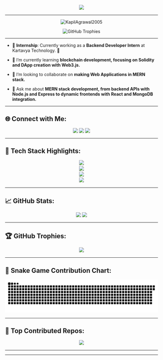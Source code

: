 <p align="center">
  <img src="https://readme-typing-svg.herokuapp.com?font=Fira+Code&size=28&pause=1000&color=0FB7FF&center=true&vCenter=true&width=1000&lines=Welcome+to+My+Dev+Universe+🚀;B.Tech+Student+%7C+Full+Stack+Developer+%7C+Lifelong+Learner" />
</p>

---

<p align="center"> <img src="https://komarev.com/ghpvc/?username=KapilAgrawal2005&label=Profile%20views&color=0e75b6&style=flat" alt="KapilAgrawal2005" /> </p>

<p align="center">
  <img src="https://github-profile-trophy.vercel.app/?username=chirag412vijayvergiya&theme=radical&column=5&margin-w=15&margin-h=15" alt="GitHub Trophies" />
</p>

---

- 🎯 **Internship**: Currently working as a **Backend Developer Intern** at Kartavya Technology. 🚀

- 🌱 I’m currently learning **blockchain development, focusing on Solidity and DApp creation with Web3.js.**

- 🤝 I’m looking to collaborate on **making Web Applications in MERN stack.**

- 💬 Ask me about **MERN stack development, from backend APIs with Node.js and Express to dynamic frontends with React and MongoDB integration.**

--- 

## 🌐 Connect with Me:

<p align="center">
  <a href="https://www.instagram.com/ig_kapil_agrawal?igsh=MW81YWppd3IyNW8weg=="><img src="https://img.shields.io/badge/Instagram-%23E4405F.svg?logo=Instagram&logoColor=white" /></a>
  <a href="http://www.linkedin.com/in/kapil-agrawal28"><img src="https://img.shields.io/badge/LinkedIn-%230077B5.svg?logo=linkedin&logoColor=white" /></a>
  <a href="mailto:kapilagrawal448@gmail.com"><img src="https://img.shields.io/badge/Email-D14836?logo=gmail&logoColor=white" /></a>
</p>

---

## 🧠 Tech Stack Highlights:

<p align="center">
  <img src="https://skillicons.dev/icons?i=html,css,js,java,python,cpp" /><br>
  <img src="https://skillicons.dev/icons?i=react,redux,nodejs,express,mongodb,mysql" /><br>
  <img src="https://skillicons.dev/icons?i=bootstrap,tailwind,figma,vercel,firebase" /><br>
  <img src="https://skillicons.dev/icons?i=git,github,vscode,postman,androidstudio" />
</p>

---

## 📈 GitHub Stats:

<p align="center">
  <img src="https://github-readme-stats.vercel.app/api?username=KapilAgrawal2005&theme=tokyonight&show_icons=true&hide_border=false&count_private=true" height="175"/>
  <img src="https://github-readme-stats.vercel.app/api/top-langs/?username=KapilAgrawal2005&layout=compact&theme=tokyonight&hide_border=false" height="175"/>
</p>

---

## 🏆 GitHub Trophies:

<p align="center">
  <img src="https://github-profile-trophy.vercel.app/?username=KapilAgrawal2005&theme=tokyonight&no-frame=true&row=1&column=7" />
</p>

---

## 🐍 Snake Game Contribution Chart:
![snake gif](https://github.com/KapilAgrawal2005/KapilAgrawal2005/blob/output/github-snake-dark.svg)

---

## 🚀 Top Contributed Repos:

<p align="center">
  <img src="https://github-contributor-stats.vercel.app/api?username=KapilAgrawal2005&limit=5&theme=tokyonight&combine_all_yearly_contributions=true" />
</p>

---

---

<!-- Custom Designed by sensaishammi with 💙 using GPRM and Skillicons -->
